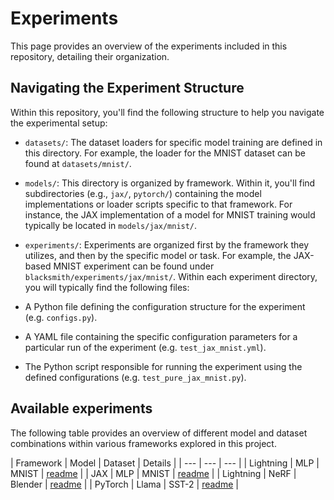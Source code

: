 # Experiments

This page provides an overview of the experiments included in this repository, detailing their organization.

## Navigating the Experiment Structure
Within this repository, you'll find the following structure to help you navigate the experimental setup:

- `datasets/`: The dataset loaders for specific model training are defined in this directory. For example, the loader for the MNIST dataset can be found at `datasets/mnist/`.
- `models/`: This directory is organized by framework. Within it, you'll find subdirectories (e.g., `jax/`, `pytorch/`) containing the model implementations or loader scripts specific to that framework. For instance, the JAX implementation of a model for MNIST training would typically be located in `models/jax/mnist/`.
- `experiments/`: Experiments are organized first by the framework they utilizes, and then by the specific model or task. For example, the JAX-based MNIST experiment can be found under `blacksmith/experiments/jax/mnist/`. Within each experiment directory, you will typically find the following files:

- A Python file defining the configuration structure for the experiment (e.g. `configs.py`).
- A YAML file containing the specific configuration parameters for a particular run of the experiment (e.g. `test_jax_mnist.yml`).
- The Python script responsible for running the experiment using the defined configurations (e.g. `test_pure_jax_mnist.py`).

## Available experiments

The following table provides an overview of different model and dataset combinations within various frameworks explored in this project.

| Framework | Model | Dataset | Details |
| --- | --- | --- |
| Lightning | MLP | MNIST | [readme](blacksmith/experiments/lightning/mnist/test_mnist_lightning_ffe.py) |
| JAX | MLP | MNIST | [readme](blacksmith/experiments/jax/mnist/test_pure_jax_mnist.py) |
| Lightning | NeRF | Blender | [readme](blacksmith/experiments/lightning/nerf/README.md) |
| PyTorch | Llama | SST-2 | [readme](blacksmith/experiments/pytorch/llama/README.md) |
